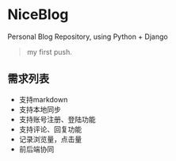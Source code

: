 # NiceBlog
Personal Blog Repository, using Python + Django
> my first push.


## 需求列表
- 支持markdown
- 支持本地同步
- 支持账号注册、登陆功能
- 支持评论、回复功能
- 记录浏览量，点击量
- 前后端协同
